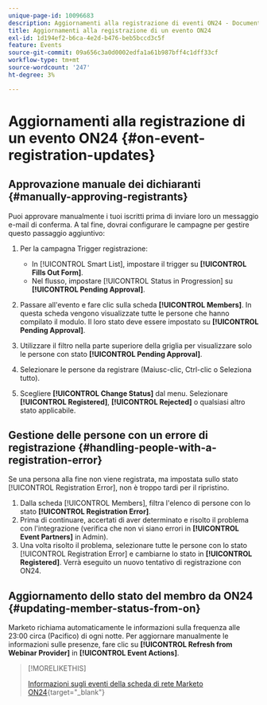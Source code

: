 ```yaml
---
unique-page-id: 10096683
description: Aggiornamenti alla registrazione di eventi ON24 - Documentazione di Marketo - Documentazione del prodotto
title: Aggiornamenti alla registrazione di un evento ON24
exl-id: 1d194ef2-b6ca-4e2d-b476-beb5bccd3c5f
feature: Events
source-git-commit: 09a656c3a0d0002edfa1a61b987bff4c1dff33cf
workflow-type: tm+mt
source-wordcount: '247'
ht-degree: 3%

---
```


# Aggiornamenti alla registrazione di un evento ON24 {#on-event-registration-updates}

## Approvazione manuale dei dichiaranti {#manually-approving-registrants}

Puoi approvare manualmente i tuoi iscritti prima di inviare loro un messaggio e-mail di conferma. A tal fine, dovrai configurare le campagne per gestire questo passaggio aggiuntivo:

1. Per la campagna Trigger registrazione:

   * In [!UICONTROL Smart List], impostare il trigger su **[!UICONTROL Fills Out Form]**.
   * Nel flusso, impostare [!UICONTROL Status in Progression] su **[!UICONTROL Pending Approval]**.

1. Passare all&#39;evento e fare clic sulla scheda **[!UICONTROL Members]**. In questa scheda vengono visualizzate tutte le persone che hanno compilato il modulo. Il loro stato deve essere impostato su **[!UICONTROL Pending Approval]**.
1. Utilizzare il filtro nella parte superiore della griglia per visualizzare solo le persone con stato **[!UICONTROL Pending Approval]**.
1. Selezionare le persone da registrare (Maiusc-clic, Ctrl-clic o Seleziona tutto).
1. Scegliere **[!UICONTROL Change Status]** dal menu. Selezionare **[!UICONTROL Registered]**, **[!UICONTROL Rejected]** o qualsiasi altro stato applicabile.

## Gestione delle persone con un errore di registrazione {#handling-people-with-a-registration-error}

Se una persona alla fine non viene registrata, ma impostata sullo stato [!UICONTROL Registration Error], non è troppo tardi per il ripristino.

1. Dalla scheda [!UICONTROL Members], filtra l&#39;elenco di persone con lo stato **[!UICONTROL Registration Error]**.
1. Prima di continuare, accertati di aver determinato e risolto il problema con l&#39;integrazione (verifica che non vi siano errori in **[!UICONTROL Event Partners]** in Admin).
1. Una volta risolto il problema, selezionare tutte le persone con lo stato [!UICONTROL Registration Error] e cambiarne lo stato in **[!UICONTROL Registered]**. Verrà eseguito un nuovo tentativo di registrazione con ON24.

## Aggiornamento dello stato del membro da ON24 {#updating-member-status-from-on}

Marketo richiama automaticamente le informazioni sulla frequenza alle 23:00 circa (Pacifico) di ogni notte. Per aggiornare manualmente le informazioni sulle presenze, fare clic su **[!UICONTROL Refresh from Webinar Provider]** in **[!UICONTROL Event Actions]**.

>[!MORELIKETHIS]
>
>[Informazioni sugli eventi della scheda di rete Marketo ON24](/help/marketo/product-docs/demand-generation/events/create-an-event/create-an-event-with-the-marketo-on24-adapter/understanding-marketo-on24-adapter-events.md){target="_blank"}
